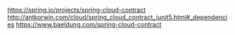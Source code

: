 
https://spring.io/projects/spring-cloud-contract
http://antkorwin.com/cloud/spring_cloud_contract_junit5.html#_dependencies
https://www.baeldung.com/spring-cloud-contract
